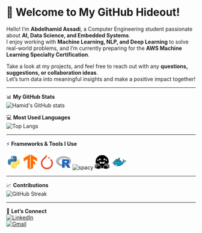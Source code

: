 # 👋 Welcome to My GitHub Hideout!

Hello! I’m **Abdelhamid Assadi**, a Computer Engineering student passionate about **AI, Data Science, and Embedded Systems**.  
I enjoy working with **Machine Learning, NLP, and Deep Learning** to solve real-world problems, and I’m currently preparing for the **AWS Machine Learning Specialty Certification**.  

Take a look at my projects, and feel free to reach out with any **questions, suggestions, or collaboration ideas**.  
Let’s turn data into meaningful insights and make a positive impact together!  

---

📊 **My GitHub Stats**  
![Hamid's GitHub stats](https://github-readme-stats.vercel.app/api?username=tekuper&show_icons=true&theme=radical)

💻 **Most Used Languages**  
![Top Langs](https://github-readme-stats.vercel.app/api/top-langs/?username=tekuper&layout=compact&theme=radical)

---

⚡ **Frameworks & Tools I Use**  

<p align="left">
  <img src="https://raw.githubusercontent.com/devicons/devicon/master/icons/python/python-original.svg" alt="python" width="40" height="40"/>
  <img src="https://raw.githubusercontent.com/devicons/devicon/master/icons/tensorflow/tensorflow-original.svg" alt="tensorflow" width="40" height="40"/>
  <img src="https://raw.githubusercontent.com/devicons/devicon/master/icons/pytorch/pytorch-original.svg" alt="pytorch" width="40" height="40"/>
  <img src="https://raw.githubusercontent.com/devicons/devicon/master/icons/r/r-original.svg" alt="r" width="40" height="40"/>
  <img src="https://raw.githubusercontent.com/simple-icons/simple-icons/develop/icons/spacy.svg" alt="spacy" width="40" height="40"/>
  <img src="https://raw.githubusercontent.com/simple-icons/simple-icons/develop/icons/huggingface.svg" alt="huggingface" width="40" height="40"/>
  <img src="https://raw.githubusercontent.com/devicons/devicon/master/icons/docker/docker-original.svg" alt="docker" width="40" height="40"/>
</p>

---

📈 **Contributions**  
![GitHub Streak](https://github-readme-streak-stats.herokuapp.com/?user=tekuper&theme=dark&background=000000)

---

🔗 **Let’s Connect**  
[![LinkedIn](https://img.shields.io/badge/LinkedIn-blue?style=for-the-badge&logo=linkedin)](https://www.linkedin.com/in/abdel-hamid-assadi/)  
[![Gmail](https://img.shields.io/badge/Gmail-red?style=for-the-badge&logo=gmail&logoColor=white)](mailto:assadihamiid@gmail.com)
